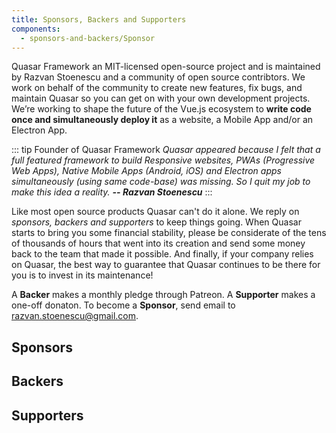 ```yaml
---
title: Sponsors, Backers and Supporters
components:
  - sponsors-and-backers/Sponsor
---
```


Quasar Framework an MIT-licensed open-source project and is maintained by Razvan Stoenescu and a community of open source contribtors. We work on behalf of the community to create new features, fix bugs, and maintain Quasar so you can get on with your own development projects. We’re working to shape the future of the Vue.js ecosystem to **write code once and simultaneously deploy it** as a website, a Mobile App and/or an Electron App.

::: tip Founder of Quasar Framework
*Quasar appeared because I felt that a full featured framework to build Responsive websites, PWAs (Progressive Web Apps), Native Mobile Apps (Android, iOS) and Electron apps simultaneously (using same code-base) was missing. So I quit my job to make this idea a reality. **-- Razvan Stoenescu***
:::

Like most open source products Quasar can't do it alone. We reply on *sponsors, backers and supporters* to keep things going. When Quasar starts to bring you some financial stability, please be considerate of the tens of thousands of hours that went into its creation and send some money back to the team that made it possible. And finally, if your company relies on Quasar, the best way to guarantee that Quasar continues to be there for you is to invest in its maintenance!

A **Backer** makes a monthly pledge through Patreon. A **Supporter** makes a one-off donaton. To become a **Sponsor**, send email to razvan.stoenescu@gmail.com.

<div class="row q-gutter-sm">
  <q-btn
    push
    color="primary"
    style="height: 50px;"
    icon-right="launch"
    label="Become a Backer"
    type="a"
    href="https://www.patreon.com/quasarframework"
    target="_blank"
  />

  <q-btn
    push
    color="secondary"
    style="height: 50px;"
    icon-right="launch"
    label="Become a Supporter"
    type="a"
    href="https://stripe.com/quasarframework"
    target="_blank"
  />
</div>

## Sponsors

<sponsor height="17rem"  image="https://cdn.quasar-framework.org/sponsors/think-health-data.png" name="Think Health Data" website="" amount="Platinum">
</sponsor>

<sponsor height="17rem" image="https://cdn.quasar-framework.org/sponsors/truelogic.png" name="Truelogic - we make it easy" website="https://truelogic.com/" amount="Platinum">
</sponsor>

<sponsor height="17rem" image="https://cdn.quasar-framework.org/sponsors/taylored-technology.jpeg" name="Taylored Technology" website="https://tayloredtechnology.net/" amount="Platinum">
</sponsor>

## Backers

<sponsor height="17rem" image="https://cdn.quasar-framework.org/sponsors/campus-cloud-services.png" name="campus Cloud Services" website="http://campuscloudservices.com/" amount="$500" />

<sponsor height="17rem" image="https://cdn.quasar-framework.org/sponsors/juggle-street.png" name="Juggle Street" website="https://www.jugglestreet.com.au/" amount="$250" />

<sponsor height="17rem" image="https://cdn.quasar-framework.org/sponsors/com-com-services.png" name="Com Com Services" website="http://comcomservices.com/" amount="$100+" />

<sponsor height="17rem" image="https://cdn.quasar-framework.org/sponsors/kalisio.png" name="Kalisio" website="https://kalisio.com/" amount="$100+" />

<sponsor height="17rem" image="https://cdn.quasar-framework.org/sponsors/platform-purple.png" name="Platform Purple" website="https://platformpurple.com/" amount="$100+" />

<sponsor height="17rem" image="https://cdn.quasar-framework.org/sponsors/bgasoft.png" name="BGASoft" website="https://www.bgasoft.com/" amount="$100+" />

<sponsor height="17rem" image="https://cdn.quasar-framework.org/sponsors/letsbutterfly.png" name="LetsButterfly" website="https://www.letsbutterfly.com/" amount="$100+" />

<sponsor height="17rem" name="Jeff Cole" amount="$100+" />

<sponsor height="17rem" name="Colin Mollenhour, ShipStream.io, MG Papelaria (company), Evan Leonardi, Bobby Ross, Netanel Edri, Edinei Cipriani, Andy Burnett, Heitor Lessa" amount="$50+" />

<sponsor height="17rem" name="Valerian Cure ($25), Shawn Makinson ($25), Max Matteo Staack ($20), Carlos Tulloch ($20), MSG Group ($20), Pawel Rakowski ($20), Stephen Clarke ($20), Ciprian Popa ($20), G Edwards ($20), 上田 進也 (Sandbox Gmbh) ($20)" amount="$20+" />

<sponsor height="17rem" name="Shone Radulovic ($15), Sam Cassar ($15), Laurent Aapro ($12), Alex Tyutchev ($11), Marek Urbanowicz, Matsumoto Takamasa, Josh Bodine, William Marques Vicente Gomes Correa, Florent Peyrard, Jacob Heruty, Scott Ward, Robin Schreiner" amount="$10+" />

<sponsor height="17rem" name="Simon Hedberg, Saloustros Marios, Guilherme S L de Souza, Bert Jehoul, Derrick Bass, William Correa, Klemens Witting, Jochen Geiger, Josh Torres, Stian Mikkelsen, Thomas Gick, Alexey Telyatnikov, Sevenview Studios, Rus Brushkoff" amount="$10+" />

<sponsor height="17rem" name="Scott Brooks, Luca Ban, Borut, Thibaut Renoncourt, Benoit Ranque, Brian J Petersen, Heitor Ribeiro, Allan Gaunt, Kévin Marrec, 良平 勝目, Jörg Walter, Ruan de Andrade, Tanner Faulkner, Luca Borghini, Christian Kyony, Talles Dantas, Mast" amount="$10+" />

<sponsor height="17rem" name="altShiftDev, Simon Kimber, Arjan Dhupia, RED CAD Solutions AG, Yatima Kagurazaka, Matyáš Racek, Martin Thompson, David Urbansky, Sustained, Chad Shryock, Ross Ball, KPA Productions, Roman Sujatinov, Tanya Trimbakova" amount="$10+" />

<sponsor height="17rem" name="eae, Tomer Shalev, Ildemaro Martinez Jr., Uri Levitsky, Pascal Guérin, Justin Coker, Jonathan G, rangepoker, Amitabh Akolkar, Ryohei Katsume, David Flasterstein, Jay McGuinness, Matheus Botura Pimenta, Jesse Sudich (Outflank Pay Tracker)" amount="$10+" />

<sponsor height="17rem" name="Robson Martins, Tobias Mesquita, Volentix, Pascual Strømsnæs, " amount="$10+" />

<sponsor height="17rem" name="Jim O'Quinn ($5), Ken ($5), Mahesh Narayanamurthi ($5), Rogério Queiroz ($5), Walison Moreira ($5), Felipe Santiago ($5), Hugo Ramses Moreno Ramos (5$), Louis Ameline ($5), Joe L Wroten ($1), Yasuhiro Kawagoe ($1), Shawn Taylor ($1)" amount="<$10" />

## Supporters

<sponsor height="17rem" name="Bert Van den Eynde (600 EUR), Jurgen Hollfelder (500 EUR), Robert Preston ($250), Remo Laubacher ($200), Egor Molodov ($200), Max Matteo Staack (150 EUR), Jeff Galbraith (129 EUR), Max Matteo Staack ($123), Daniel Thompson-Yvetot (0.035 BTC, ~100 EUR), Musicformellons ($100)" />

<sponsor height="17rem" name="Kyle Tippetts ($100x2), Gerard Eviston ($50), Jacob Heruty ($50), Polaris Microsystems, L.L.C. ($50), Jochen Geiger ($50), Nikolay Ivanov Teofilov ($50), Martin Beaudet ($30), Jomo Daniels ($30), Daniel Connell ($20)" />
